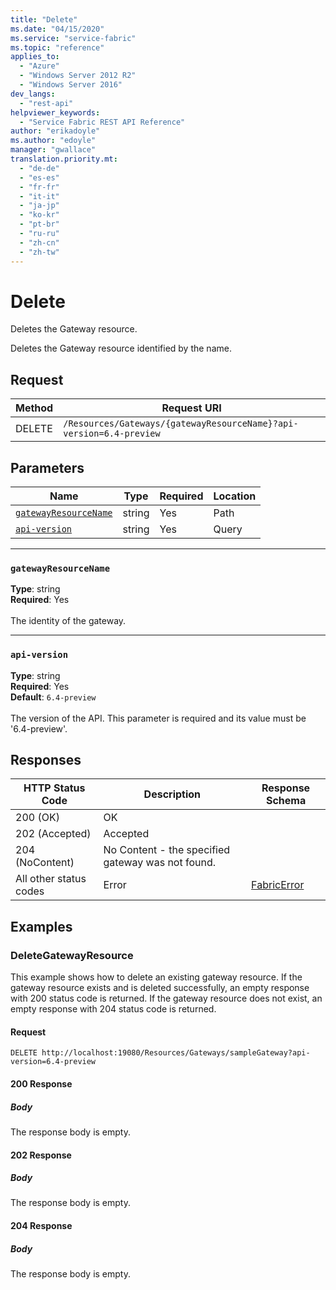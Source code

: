 ```yaml
---
title: "Delete"
ms.date: "04/15/2020"
ms.service: "service-fabric"
ms.topic: "reference"
applies_to: 
  - "Azure"
  - "Windows Server 2012 R2"
  - "Windows Server 2016"
dev_langs: 
  - "rest-api"
helpviewer_keywords: 
  - "Service Fabric REST API Reference"
author: "erikadoyle"
ms.author: "edoyle"
manager: "gwallace"
translation.priority.mt: 
  - "de-de"
  - "es-es"
  - "fr-fr"
  - "it-it"
  - "ja-jp"
  - "ko-kr"
  - "pt-br"
  - "ru-ru"
  - "zh-cn"
  - "zh-tw"
---
```

# Delete
Deletes the Gateway resource.

Deletes the Gateway resource identified by the name.

## Request
| Method | Request URI |
| ------ | ----------- |
| DELETE | `/Resources/Gateways/{gatewayResourceName}?api-version=6.4-preview` |


## Parameters
| Name | Type | Required | Location |
| --- | --- | --- | --- |
| [`gatewayResourceName`](#gatewayresourcename) | string | Yes | Path |
| [`api-version`](#api-version) | string | Yes | Query |

____
### `gatewayResourceName`
__Type__: string <br/>
__Required__: Yes<br/>
<br/>
The identity of the gateway.

____
### `api-version`
__Type__: string <br/>
__Required__: Yes<br/>
__Default__: `6.4-preview` <br/>
<br/>
The version of the API. This parameter is required and its value must be '6.4-preview'.


## Responses

| HTTP Status Code | Description | Response Schema |
| --- | --- | --- |
| 200 (OK) | OK<br/> |  |
| 202 (Accepted) | Accepted<br/> |  |
| 204 (NoContent) | No Content - the specified gateway was not found.<br/> |  |
| All other status codes | Error<br/> | [FabricError](sfclient-model-fabricerror.md) |

## Examples

### DeleteGatewayResource

This example shows how to delete an existing gateway resource. If the gateway resource exists and is deleted successfully, an empty response with 200 status code is returned. If the gateway resource does not exist, an empty response with 204 status code is returned.

#### Request
```
DELETE http://localhost:19080/Resources/Gateways/sampleGateway?api-version=6.4-preview
```

#### 200 Response
##### Body
The response body is empty.
#### 202 Response
##### Body
The response body is empty.
#### 204 Response
##### Body
The response body is empty.
